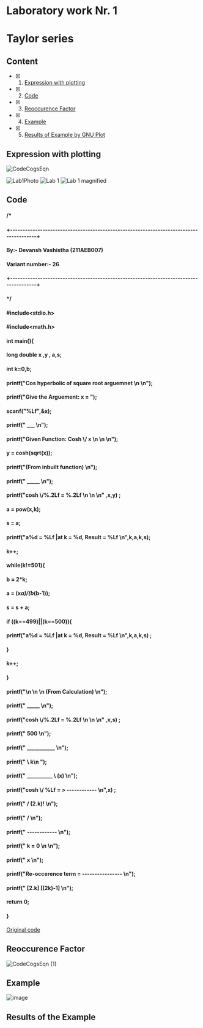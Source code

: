# Laboratory work Nr. 1
# Taylor series


## Content
- [x] 1. [Expression with plotting](https://github.com/Devansh-Vashistha/RTR105/blob/main/The%20Lab%201/LAB%201%20Report.md#expression-with-plotting)
- [x] 2. [Code](https://github.com/Devansh-Vashistha/RTR105/blob/main/The%20Lab%201/LAB%201%20Report.md#code)
- [x] 3. [Reoccurence Factor](https://github.com/Devansh-Vashistha/RTR105/blob/main/The%20Lab%201/LAB%201%20Report.md#reoccurence-factor)
- [x] 4. [Example](https://github.com/Devansh-Vashistha/RTR105/blob/main/The%20Lab%201/LAB%201%20Report.md#example)
- [x] 5. [Results of Example by GNU Plot](https://github.com/Devansh-Vashistha/RTR105/blob/main/The%20Lab%201/LAB%201%20Report.md#results-of-the-example)


## Expression with plotting
![CodeCogsEqn](https://user-images.githubusercontent.com/89969531/150640846-43b6c909-44e0-424e-9468-56c2401d0c7f.svg)

![Lab1Photo](https://user-images.githubusercontent.com/89969531/150655943-59e83d37-7a77-49e4-b87b-b3693e3e2d02.png)
![Lab 1](https://user-images.githubusercontent.com/89969531/150655947-721e5ddd-73aa-437f-9211-1177a65327cc.png)
![Lab 1 magnified](https://user-images.githubusercontent.com/89969531/150655948-036273d3-90ce-4086-ad50-31e1011f3491.png)


## Code

#### /*
#### +---------------------------------------------------------------------------------------+
####                              By:- Devansh Vashistha (211AEB007)                                                  
####                                    Variant number:- 26                                                                 
#### +---------------------------------------------------------------------------------------+
#### */
####
#### #include<stdio.h>
#### #include<math.h>
#### int main(){
#### long double x ,y , a,s;
#### int k=0,b;
#### printf("Cos hyperbolic of square root arguemnet \n \n");
#### printf("Give the Arguement:  x = ");
#### scanf("%Lf",&x);
#### printf("                             ___  \n");
#### printf("Given Function:       Cosh \\/ x   \n \n \n");
#### y = cosh(sqrt(x));
#### printf("(From inbuilt function) \n");
#### printf("        _____   \n");
#### printf("cosh  \\/%.2Lf   = %.2Lf \n \n \n" ,x,y) ;
#### 
#### a = pow(x,k);
#### s = a;
#### printf("a%d = %Lf       |at k = %d, Result = %Lf \n",k,a,k,s);
#### k++;
#### while(k!=501){
####     b = 2*k;
####     a = (x*a)/(b*(b-1));
####     s = s + a;
####     if ((k==499)||(k==500)){
####         printf("a%d = %Lf   |at k = %d, Result = %Lf \n",k,a,k,s) ;
####         }
####     k++;
#### }
#### printf("\n \n \n (From Calculation) \n");
#### printf("        _____   \n");
#### printf("cosh  \\/%.2Lf   = %.2Lf \n \n \n" ,x,s) ;
#### 
#### printf("                            500 \n");
#### printf("                         ___________ \n");
#### printf("                         \\                        k\n ");
#### printf("       __________        \\                    (x)  \n");
#### printf("cosh  \\/ %Lf   =      >              ------------ \n",x) ;
#### printf("                          /                    (2.k)!  \n");
#### printf("                         / \n");
#### printf("                        ------------ \n");
#### printf("                             k = 0 \n \n");
#### printf("                             x \n");
#### printf("Re-occerence term =  ---------------- \n");
#### printf("                      [2.k] [(2k)-1] \n");
#### return 0;
#### }
[Original code](https://github.com/Devansh-Vashistha/RTR105/blob/main/The%20Lab%201/The%20Lab%201%20code.c)
## Reoccurence Factor
![CodeCogsEqn (1)](https://user-images.githubusercontent.com/89969531/150641298-9ec557cc-012d-49d5-b819-f97d23666a4e.svg)


## Example
![image](https://user-images.githubusercontent.com/89969531/150641285-31e3d0ff-5055-49ec-b56a-9a29a47ad9f0.png)


## Results of the Example
